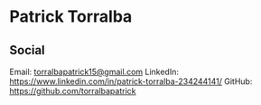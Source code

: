 # Patrick Torralba

## Social

Email: <a href="mailto:torralbapatrick15@gmail.com" target="_top">torralbapatrick15@gmail.com</a>
LinkedIn: <https://www.linkedin.com/in/patrick-torralba-234244141/>
GitHub: <https://github.com/torralbapatrick>